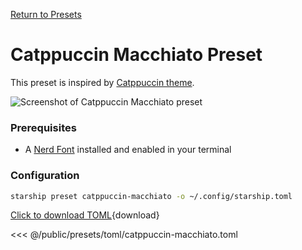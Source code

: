 [Return to Presets](./#pastel-powerline)

# Catppuccin Macchiato Preset

This preset is inspired by [Catppuccin theme](https://github.com/catppuccin/catppuccin).

![Screenshot of Catppuccin Macchiato preset](/presets/img/catppuccin-macchiato.png)

### Prerequisites

- A [Nerd Font](https://www.nerdfonts.com/) installed and enabled in your terminal

### Configuration

```sh
starship preset catppuccin-macchiato -o ~/.config/starship.toml
```

[Click to download TOML](/presets/toml/catppuccin-macchiato.toml){download}

<<< @/public/presets/toml/catppuccin-macchiato.toml
